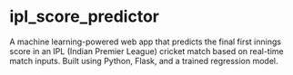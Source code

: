 # ipl_score_predictor
A machine learning-powered web app that predicts the final first innings score in an IPL (Indian Premier League) cricket match based on real-time match inputs. Built using Python, Flask, and a trained regression model.
